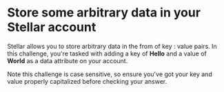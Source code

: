 # Store some arbitrary data in your Stellar account  
Stellar allows you to store arbitrary data in the from of key : value pairs. In this challenge, you're tasked with adding a key of **Hello** and a value of **World** as a data attribute on your account.

Note this challenge is case sensitive, so ensure you've got your key and value properly capitalized before checking your answer.
